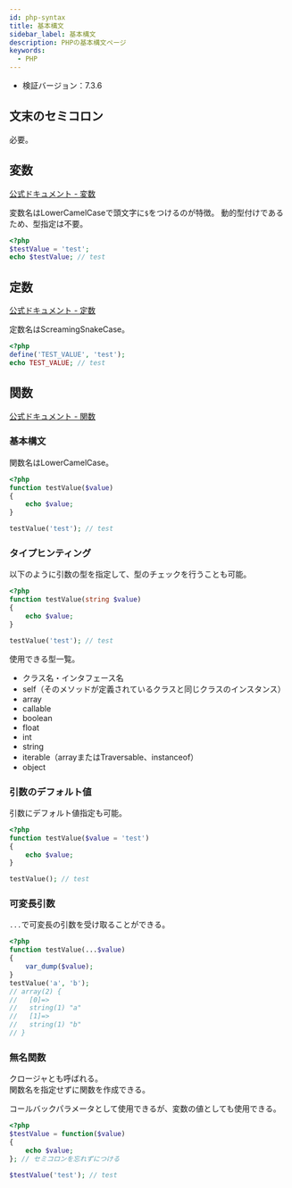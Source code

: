 ```yaml
---
id: php-syntax
title: 基本構文
sidebar_label: 基本構文
description: PHPの基本構文ページ
keywords:
  - PHP
---
```


- 検証バージョン：7.3.6

## 文末のセミコロン
必要。

## 変数
[公式ドキュメント - 変数](https://www.php.net/manual/ja/language.variables.php)

変数名はLowerCamelCaseで頭文字に`$`をつけるのが特徴。
動的型付けであるため、型指定は不要。

```php
<?php
$testValue = 'test';
echo $testValue; // test
```

## 定数
[公式ドキュメント - 定数](https://www.php.net/manual/ja/language.constants.php)

定数名はScreamingSnakeCase。
```php
<?php
define('TEST_VALUE', 'test');
echo TEST_VALUE; // test
```

## 関数
[公式ドキュメント - 関数](https://www.php.net/manual/ja/language.functions.php)

### 基本構文
関数名はLowerCamelCase。
```php
<?php
function testValue($value)
{
    echo $value;
}

testValue('test'); // test
```

### タイプヒンティング
以下のように引数の型を指定して、型のチェックを行うことも可能。

```php
<?php
function testValue(string $value)
{
    echo $value;
}

testValue('test'); // test
```

使用できる型一覧。
- クラス名・インタフェース名
- self（そのメソッドが定義されているクラスと同じクラスのインスタンス）
- array
- callable
- boolean
- float
- int
- string
- iterable（arrayまたはTraversable、instanceof）
- object

### 引数のデフォルト値
引数にデフォルト値指定も可能。

```php
<?php
function testValue($value = 'test')
{
    echo $value;
}

testValue(); // test
```

### 可変長引数
`...`で可変長の引数を受け取ることができる。

```php
<?php
function testValue(...$value)
{
    var_dump($value);
}
testValue('a', 'b');
// array(2) {
//   [0]=>
//   string(1) "a"
//   [1]=>
//   string(1) "b"
// }
```

### 無名関数
クロージャとも呼ばれる。  
関数名を指定せずに関数を作成できる。

コールバックパラメータとして使用できるが、変数の値としても使用できる。

```php
<?php
$testValue = function($value)
{
    echo $value;
}; // セミコロンを忘れずにつける

$testValue('test'); // test
```